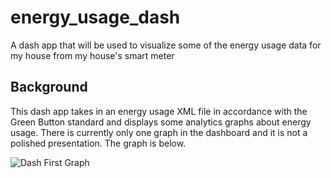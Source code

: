 # energy_usage_dash
A dash app that will be used to visualize some of the energy usage data for my house from my house's smart meter

## Background

This dash app takes in an energy usage XML file in accordance with the Green Button standard and displays some analytics graphs about energy usage. There is currently
only one graph in the dashboard and it is not a polished presentation. The graph is below.

![Dash First Graph](image.png)